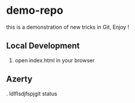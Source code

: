 # demo-repo
this is a demonstration of new tricks in Git, Enjoy !

## Local Development
1. open index.html in your browser

## Azerty
. ldlflsdjfspjgit status

